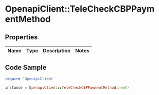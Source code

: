 # OpenapiClient::TeleCheckCBPPaymentMethod

## Properties

Name | Type | Description | Notes
------------ | ------------- | ------------- | -------------

## Code Sample

```ruby
require 'OpenapiClient'

instance = OpenapiClient::TeleCheckCBPPaymentMethod.new()
```



